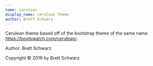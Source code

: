 ```yaml
---
name: cerulean
display_name: cerulean Theme
author: Brett Schwarz
---
```

Cerulean theme based off of the bootstrap theme of the same name https://bootswatch.com/cerulean/.

Author: Brett Schwarz

Copyright © 2019 by Brett Schwarz
